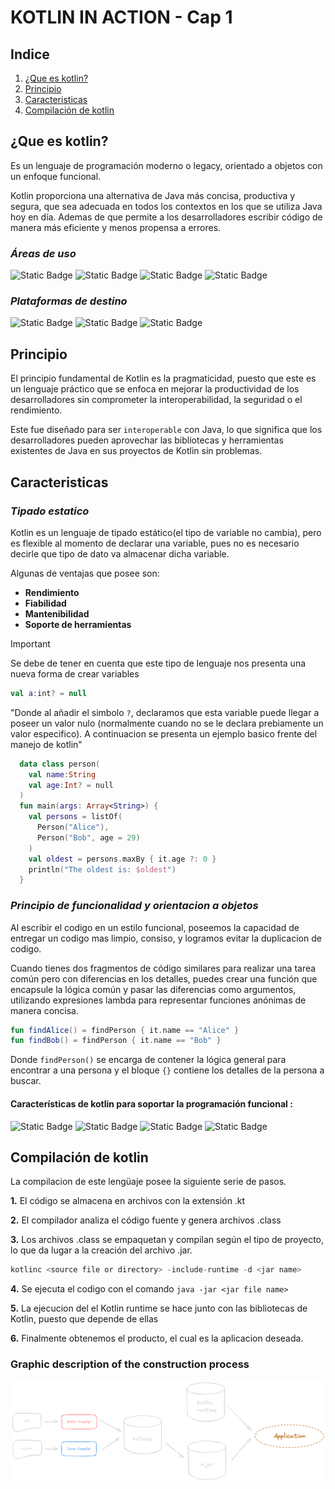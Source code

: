 # KOTLIN IN ACTION - Cap 1

## Indice

1. [¿Que es kotlin?](#introduccion)
2. [Principio](#principio)
3. [Caracteristicas](#caracteristicas)
4. [Compilación de kotlin](#compilacion)

## ¿Que es kotlin?
Es un lenguaje de programación moderno o legacy, orientado a objetos con un enfoque funcional.

Kotlin proporciona una alternativa de Java más concisa, productiva y segura, que sea adecuada en todos los contextos en los que se utiliza Java hoy en día. Ademas de que permite a los desarrolladores escribir código de manera más eficiente y menos propensa a errores.

### _Áreas de uso_
![Static Badge](https://img.shields.io/badge/Backend_de_aplicaciones_web%20-%23FA8E5F?style=for-the-badge)
![Static Badge](https://img.shields.io/badge/Microservidores%20-%23FACA89?style=for-the-badge)
![Static Badge](https://img.shields.io/badge/Aplicaciones_multiplataforma%20-%2383BD86?style=for-the-badge)
![Static Badge](https://img.shields.io/badge/Aplicaciones_Moviles%20-%2354C6B8?style=for-the-badge)

### _Plataformas de destino_
![Static Badge](https://img.shields.io/badge/Servidor%20-%236A95D6%20?style=for-the-badge)
![Static Badge](https://img.shields.io/badge/Android_/_IOS%20-%23C398C8?style=for-the-badge)
![Static Badge](https://img.shields.io/badge/Programas_de_uso_en_java%20-%23E891BD?style=for-the-badge)


## Principio
El principio fundamental de Kotlin es la pragmaticidad, puesto que este es un lenguaje práctico que se enfoca en mejorar la productividad de los desarrolladores sin comprometer la interoperabilidad, la seguridad o el rendimiento.

Este fue diseñado para ser `interoperable` con Java, lo que significa que los desarrolladores pueden aprovechar las bibliotecas y herramientas existentes de Java en sus proyectos de Kotlin sin problemas.

## Caracteristicas
### _Tipado estatico_
Kotlin es un lenguaje de tipado estático(el tipo de variable no cambia), pero es flexible al momento de declarar una variable, pues no es necesario decirle que tipo de dato va almacenar dicha variable.

Algunas de ventajas que posee son:
- **Rendimiento**
- **Fiabilidad**
- **Mantenibilidad**
- **Soporte de herramientas**

> [!IMPORTANT]
> Se debe de tener en cuenta que este tipo de lenguaje nos presenta una nueva forma de crear variables

```kotlin    
val a:int? = null 
```
"Donde al añadir el simbolo `?`, declaramos que esta variable puede llegar a poseer un valor nulo (normalmente cuando no se le declara prebiamente un valor especifico). A continuacion se presenta un ejemplo basico frente del manejo de kotlin"

```kotlin
  data class person(
    val name:String
    val age:Int? = null
  )
  fun main(args: Array<String>) {
    val persons = listOf(
      Person("Alice"),
      Person("Bob", age = 29)
    )
    val oldest = persons.maxBy { it.age ?: 0 }
    println("The oldest is: $oldest")
  }
```
### _Principio de funcionalidad y orientacion a objetos_
Al escribir el codigo en un estilo funcional, poseemos la capacidad de entregar un codigo mas limpio, consiso, y logramos evitar la duplicacion de codigo.
 
Cuando tienes dos fragmentos de código similares para realizar una tarea común pero con diferencias en los detalles, puedes crear una función que encapsule la lógica común y pasar las diferencias como argumentos, utilizando expresiones lambda para representar funciones anónimas de manera concisa.

```kotlin
fun findAlice() = findPerson { it.name == "Alice" }
fun findBob() = findPerson { it.name == "Bob" }
```
Donde `findPerson()` se encarga de contener la lógica general para encontrar a una persona y el bloque `{}` contiene los detalles de la persona a buscar.

#### Características de kotlin para soportar la programación funcional :

![Static Badge](https://img.shields.io/badge/Functional_types%20-%2383BD86?style=for-the-badge)
![Static Badge](https://img.shields.io/badge/Lambda_expressions%20-%2354C6B8?style=for-the-badge)
![Static Badge](https://img.shields.io/badge/Data_classes%20-%23C398C8?style=for-the-badge)
![Static Badge](https://img.shields.io/badge/Access_to_APIs%20-%23FFFDF9?style=for-the-badge)

## Compilación de kotlin
La compilacion de este lengüaje posee la siguiente serie de pasos.

**1.** El código se almacena en archivos con la extensión .kt

**2.** El compilador analiza el código fuente y genera archivos .class

**3.** Los archivos .class se empaquetan y compilan según el tipo de proyecto, lo que da lugar a la creación del archivo .jar.

```kotlin
kotlinc <source file or directory> -include-runtime -d <jar name>
```

**4.** Se ejecuta el codigo con el comando `java -jar <jar file name>`

**5.** La ejecucion del el Kotlin runtime se hace junto con las bibliotecas de Kotlin, puesto que depende de ellas 

**6.** Finalmente obtenemos el producto, el cual es la aplicacion deseada.

### Graphic description of the construction process
![Imagen](/Imagens/Compilacion.png)
